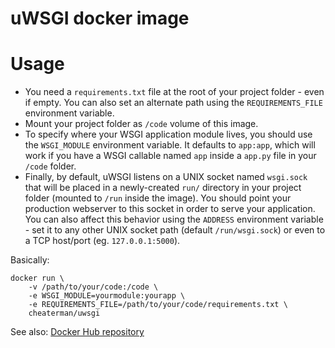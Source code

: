 uWSGI docker image
==================

Usage
=====

- You need a `requirements.txt` file at the root of your project folder - even if empty. You can also set an alternate path using the `REQUIREMENTS_FILE` environment variable.
- Mount your project folder as `/code` volume of this image.
- To specify where your WSGI application module lives, you should use the `WSGI_MODULE` environment variable. It defaults to `app:app`, which will work if you have a WSGI callable named `app` inside a `app.py` file in your `/code` folder.
- Finally, by default, uWSGI listens on a UNIX socket named `wsgi.sock` that will be placed in a newly-created `run/` directory in your project folder (mounted to `/run` inside the image). You should point your production webserver to this socket in order to serve your application. You can also affect this behavior using the `ADDRESS` environment variable - set it to any other UNIX socket path (default `/run/wsgi.sock`) or even to a TCP host/port (eg. `127.0.0.1:5000`).

Basically:

```
docker run \
    -v /path/to/your/code:/code \
    -e WSGI_MODULE=yourmodule:yourapp \
    -e REQUIREMENTS_FILE=/path/to/your/code/requirements.txt \
    cheaterman/uwsgi
```

See also: [Docker Hub repository](https://hub.docker.com/r/cheaterman/uwsgi/)
